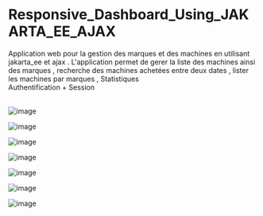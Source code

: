 # Responsive_Dashboard_Using_JAKARTA_EE_AJAX
Application web pour la gestion des marques et des machines en utilisant jakarta_ee et ajax . 
 L'application permet de gerer la liste des machines ainsi des marques , recherche des machines achetées entre deux dates , lister les machines par marques , Statistiques <br />
 Authentification + Session <br/><br/>
 
![image](https://user-images.githubusercontent.com/86926143/150641252-3e3740e7-a03a-42fb-bceb-7744f83ebeef.png)


![image](https://user-images.githubusercontent.com/86926143/150641371-0f054bcf-46cf-49a6-b634-113257fa6d14.png)


![image](https://user-images.githubusercontent.com/86926143/150641430-74d32cd4-cd34-4fa7-be57-debb4854aee5.png)


![image](https://user-images.githubusercontent.com/86926143/150641463-60903aaf-5675-44f7-b705-f33d2c47740e.png)


![image](https://user-images.githubusercontent.com/86926143/150641531-5b05a393-ee87-439e-85dc-56580f297559.png)


![image](https://user-images.githubusercontent.com/86926143/150641551-0ea2ae78-6137-4876-9ed7-cf60c93561bb.png)


![image](https://user-images.githubusercontent.com/86926143/150641564-85a6a2bf-3e68-4a62-9f95-4f18c48877d0.png)




 

